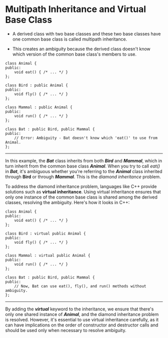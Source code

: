 # Multipath Inheritance and Virtual Base Class

- A derived class with two base classes and these two base classes have one common base class is called multipath inheritance.

- This creates an ambiguity because the derived class doesn't know which version of the common base class's members to use.

```
class Animal {
public:
    void eat() { /* ... */ }
};

class Bird : public Animal {
public:
    void fly() { /* ... */ }
};

class Mammal : public Animal {
public:
    void run() { /* ... */ }
};

class Bat : public Bird, public Mammal {
public:
    // Error: Ambiguity - Bat doesn't know which 'eat()' to use from Animal.
};

```

<hr>

In this example, the ***Bat*** class inherits from both ***Bird*** and ***Mammal***, which in turn inherit from the common base class ***Animal***. When you try to call *eat()* in ***Bat***, it's ambiguous whether you're referring to the ***Animal*** class inherited through **Bird** or through ***Mammal***. This is the *diamond inheritance* problem.

To address the diamond inheritance problem, languages like C++ provide solutions such as **virtual inheritance**. Using virtual inheritance ensures that only one instance of the common base class is shared among the derived classes, resolving the ambiguity. Here's how it looks in C++:

```
class Animal {
public:
    void eat() { /* ... */ }
};

class Bird : virtual public Animal {
public:
    void fly() { /* ... */ }
};

class Mammal : virtual public Animal {
public:
    void run() { /* ... */ }
};

class Bat : public Bird, public Mammal {
public:
    // Now, Bat can use eat(), fly(), and run() methods without ambiguity.
};

```

<hr>

By adding the ***virtual*** keyword to the inheritance, we ensure that there's only one shared instance of ***Animal***, and the diamond inheritance problem is resolved. However, it's essential to use virtual inheritance carefully, as it can have implications on the order of constructor and destructor calls and should be used only when necessary to resolve ambiguity.